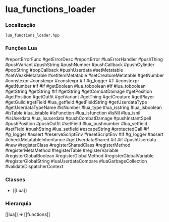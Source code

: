 # lua_functions_loader

### Localização
`lua_functions_loader.hpp`

### Funções Lua
#reportErrorFunc
#getErrorDesc
#reportError
#luaErrorHandler
#pushThing
#pushVariant
#pushString
#pushNumber
#pushCallback
#pushCylinder
#popString
#popCallback
#pushUserdata
#setMetatable
#setWeakMetatable
#setItemMetatable
#setCreatureMetatable
#getNumber
#constexpr
#constexpr
#constexpr
#if
#g_logger
#T
#constexpr
#getNumber
#if
#if
#getBoolean
#lua_toboolean
#if
#lua_toboolean
#getString
#getString
#if
#getString
#getCombatDamage
#getPosition
#getPosition
#getOutfit
#getVariant
#getThing
#getCreature
#getPlayer
#getGuild
#getField
#lua_getfield
#getFieldString
#getUserdataType
#getUserdataTypeName
#isNumber
#lua_type
#lua_isstring
#lua_isboolean
#isTable
#lua_istable
#isFunction
#lua_isfunction
#isNil
#lua_isnil
#isUserdata
#lua_isuserdata
#pushCombatDamage
#pushInstantSpell
#pushPosition
#pushOutfit
#setField
#lua_pushnumber
#lua_setfield
#setField
#pushString
#lua_setfield
#escapeString
#protectedCall
#if
#g_logger
#assert
#reserveScriptEnv
#resetScriptEnv
#if
#g_logger
#assert
#checkMetatableInheritance
#getUserdataShared
#if
#if
#pushUserdata
#new
#registerClass
#registerSharedClass
#registerMethod
#registerMetaMethod
#registerTable
#registerVariable
#registerGlobalBoolean
#registerGlobalMethod
#registerGlobalVariable
#registerGlobalString
#luaUserdataCompare
#luaGarbageCollection
#validateDispatcherContext

### Classes
- [[Lua]]

### Hierarquia
[[lua]] ➔ [[functions]]
